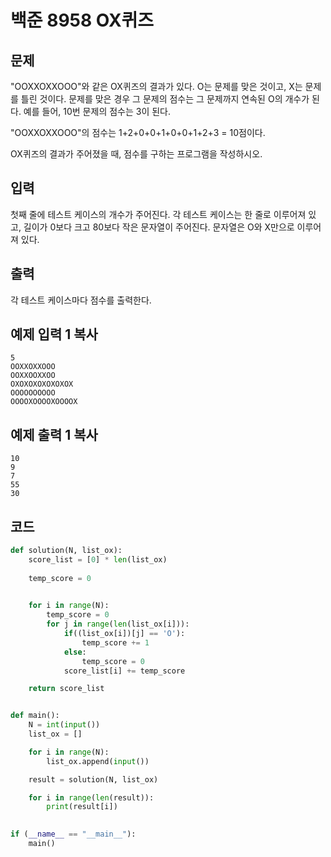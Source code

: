 # 백준 8958 OX퀴즈

## 문제

"OOXXOXXOOO"와 같은 OX퀴즈의 결과가 있다. O는 문제를 맞은 것이고, X는 문제를 틀린 것이다. 문제를 맞은 경우 그 문제의 점수는 그 문제까지 연속된 O의 개수가 된다. 예를 들어, 10번 문제의 점수는 3이 된다.

"OOXXOXXOOO"의 점수는 1+2+0+0+1+0+0+1+2+3 = 10점이다.

OX퀴즈의 결과가 주어졌을 때, 점수를 구하는 프로그램을 작성하시오.

## 입력

첫째 줄에 테스트 케이스의 개수가 주어진다. 각 테스트 케이스는 한 줄로 이루어져 있고, 길이가 0보다 크고 80보다 작은 문자열이 주어진다. 문자열은 O와 X만으로 이루어져 있다.

## 출력

각 테스트 케이스마다 점수를 출력한다.

## 예제 입력 1 복사

```
5
OOXXOXXOOO
OOXXOOXXOO
OXOXOXOXOXOXOX
OOOOOOOOOO
OOOOXOOOOXOOOOX
```

## 예제 출력 1 복사

```
10
9
7
55
30
```



## 코드

```python
def solution(N, list_ox):
    score_list = [0] * len(list_ox)
    
    temp_score = 0
    

    for i in range(N):
        temp_score = 0
        for j in range(len(list_ox[i])):
            if((list_ox[i])[j] == 'O'):
                temp_score += 1
            else:
                temp_score = 0
            score_list[i] += temp_score

    return score_list


def main():
    N = int(input())
    list_ox = []

    for i in range(N):
        list_ox.append(input())

    result = solution(N, list_ox)

    for i in range(len(result)):
        print(result[i])
    

if (__name__ == "__main__"):
    main()

```

